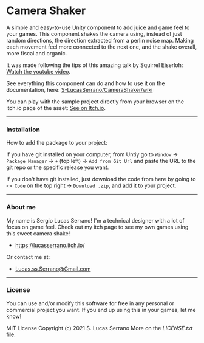 # Camera Shaker

A simple and easy-to-use Unity component to add juice and game feel to your games. This component shakes the camera using, instead of just random directions, the direction extracted from a perlin noise map. Making each movement feel more connected to the next one, and the shake overall, more fiscal and organic.

It was made following the tips of this amazing talk by Squirrel Eiserloh: [Watch the youtube video](https://www.youtube.com/watch?v=tu-Qe66AvtY&list=PLBJR0H4rFtvNiYaPg23POOJRNl3oXZZJ0&index=4&t=295s).

See everything this component can do and how to use it on the documentation, here: [S-LucasSerrano/CameraShaker/wiki](https://github.com/S-LucasSerrano/CameraShaker/wiki#camera-shaker--by-s-lucas-serrano)

You can play with the sample project directly from your browser on the itch.io page of the asset: [See on Itch.io](https://lucasserrano.itch.io/camerashaker).


***
### Installation
How to add the package to your project:

If you have git installed on your computer, from Untiy go to ``Window`` -> ``Package Manager`` -> ``+`` (top left) -> ``Add from Git Url`` and paste the URL to the git repo or the specific release you want.


If you don't have git installed, just download the code from here by going to `<> Code` on the top right -> ``Download .zip``, and add it to your project.


***
### About me
My name is Sergio Lucas Serrano! I'm a technical designer with a lot of focus on game feel.
Check out my itch page to see my own games using this sweet camera shake!
- https://lucasserrano.itch.io/

Or contact me at:
- Lucas.ss.Serrano@Gmail.com


***
### License
You can use and/or modify this software for free in any personal or commercial project you want. If you end up using this in your games, let me know!

MIT License
Copyright (c) 2021 S. Lucas Serrano
More on the _LICENSE.txt_ file.

